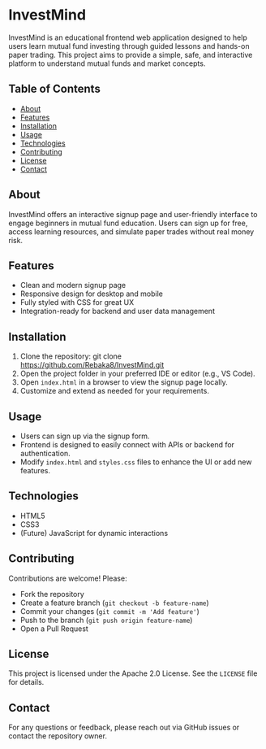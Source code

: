 # InvestMind

InvestMind is an educational frontend web application designed to help users learn mutual fund investing through guided lessons and hands-on paper trading. This project aims to provide a simple, safe, and interactive platform to understand mutual funds and market concepts.

## Table of Contents
- [About](#about)
- [Features](#features)
- [Installation](#installation)
- [Usage](#usage)
- [Technologies](#technologies)
- [Contributing](#contributing)
- [License](#license)
- [Contact](#contact)

## About
InvestMind offers an interactive signup page and user-friendly interface to engage beginners in mutual fund education. Users can sign up for free, access learning resources, and simulate paper trades without real money risk.

## Features
- Clean and modern signup page
- Responsive design for desktop and mobile
- Fully styled with CSS for great UX
- Integration-ready for backend and user data management

## Installation
1. Clone the repository:
git clone https://github.com/Rebaka8/InvestMind.git
2. Open the project folder in your preferred IDE or editor (e.g., VS Code).
3. Open `index.html` in a browser to view the signup page locally.
4. Customize and extend as needed for your requirements.

## Usage
- Users can sign up via the signup form.
- Frontend is designed to easily connect with APIs or backend for authentication.
- Modify `index.html` and `styles.css` files to enhance the UI or add new features.

## Technologies
- HTML5
- CSS3
- (Future) JavaScript for dynamic interactions

## Contributing
Contributions are welcome! Please:
- Fork the repository
- Create a feature branch (`git checkout -b feature-name`)
- Commit your changes (`git commit -m 'Add feature'`)
- Push to the branch (`git push origin feature-name`)
- Open a Pull Request

## License
This project is licensed under the Apache 2.0 License. See the `LICENSE` file for details.

## Contact
For any questions or feedback, please reach out via GitHub issues or contact the repository owner.

